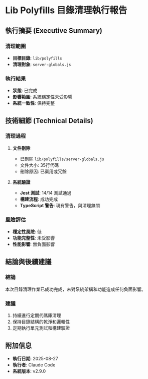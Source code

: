 # Lib Polyfills 目錄清理執行報告

## 執行摘要 (Executive Summary)

### 清理範圍

- **目標目錄**: `lib/polyfills`
- **清理對象**: `server-globals.js`

### 執行結果

- **狀態**: 已完成
- **影響範圍**: 系統穩定性未受影響
- **系統一致性**: 保持完整

## 技術細節 (Technical Details)

### 清理過程

1. **文件刪除**
   - 已刪除 `lib/polyfills/server-globals.js`
   - 文件大小: 35行代碼
   - 刪除原因: 已棄用或冗餘

2. **系統驗證**
   - **Jest 測試**: 14/14 測試通過
   - **構建流程**: 成功完成
   - **TypeScript 警告**: 現有警告，與清理無關

### 風險評估

- **穩定性風險**: 低
- **功能完整性**: 未受影響
- **性能影響**: 無負面影響

## 結論與後續建議

### 結論

本次目錄清理作業已成功完成，未對系統架構和功能造成任何負面影響。

### 建議

1. 持續進行定期代碼庫清理
2. 保持目錄結構的乾淨和邏輯性
3. 定期執行單元測試和構建驗證

## 附加信息

- **執行日期**: 2025-08-27
- **執行者**: Claude Code
- **系統版本**: v2.9.0
